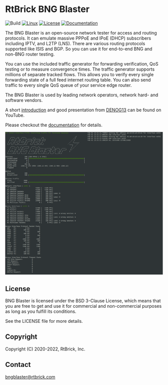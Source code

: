 # RtBrick BNG Blaster

![Build](https://github.com/rtbrick/bngblaster/workflows/Build/badge.svg?branch=main)
[![Linux](https://img.shields.io/badge/OS-linux-lightgrey)](https://rtbrick.github.io/bngblaster/install)
[![License](https://img.shields.io/badge/License-BSD-lightgrey)](https://github.com/rtbrick/bngblaster/blob/main/LICENSE)
[![Documentation](https://img.shields.io/badge/Documentation-lightgrey)](https://rtbrick.github.io/bngblaster)

The BNG Blaster is an open-source network tester 
for access and routing protocols. It can emulate massive 
PPPoE and IPoE (DHCP) subscribers including IPTV, and L2TP (LNS). 
There are various routing protocols supported like ISIS and BGP. 
So you can use it for end-to-end BNG and non-BNG router testing.

You can use the included traffic generator for forwarding verification,
QoS testing or to measure convergence times. The traffic generator supports 
millions of separate tracked flows. This allows you to verify every single 
forwarding state of a full feed internet routing table. You can also send 
traffic to every single QoS queue of your service edge router.

The BNG Blaster is used by leading network operators, network hard- and software vendors.

A short [introduction](https://youtu.be/EHJ70p0_Sw0 "BNG Blaster") and good presentation
from [DENOG13](https://youtu.be/LVg6rlVEfNU "DENOG13") can be found on YouTube. 

Please checkout the [documentation](https://rtbrick.github.io/bngblaster/) for details.

![BBL Interactive](docsrc/sources/images/bbl_interactive.png "BNG Blaster (Interactive Mode)")

## License

BNG Blaster is licensed under the BSD 3-Clause License, which means that you are free to get and use it for
commercial and non-commercial purposes as long as you fulfill its conditions.

See the LICENSE file for more details.

## Copyright

Copyright (C) 2020-2022, RtBrick, Inc.

## Contact

bngblaster@rtbrick.com